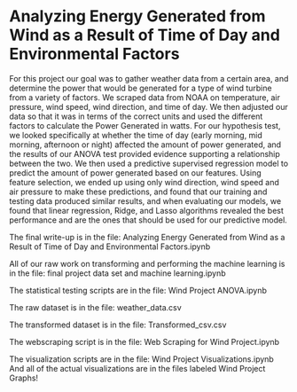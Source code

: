 # Analyzing Energy Generated from Wind as a Result of Time of Day and Environmental Factors

For this project our goal was to gather weather data from a certain area, and determine the power that would be generated for a type of wind turbine from a variety of factors. We scraped data from NOAA on temperature, air pressure, wind speed, wind direction, and time of day. We then adjusted our data so that it was in terms of the correct units and used the different factors to calculate the Power Generated in watts. For our hypothesis test, we looked specifically at whether the time of day (early morning, mid morning, afternoon or night) affected the amount of power generated, and the results of our ANOVA test provided evidence supporting a relationship between the two. We then used a predictive supervised regression model to predict the amount of power generated based on our features. Using feature selection, we ended up using only wind direction, wind speed and air pressure to make these predictions, and found that our training and testing data produced similar results, and when evaluating our models, we found that linear regression, Ridge, and Lasso algorithms revealed the best performance and are the ones that should be used for our predictive model.


The final write-up is in the file: Analyzing Energy Generated from Wind as a Result of Time of Day and Environmental Factors.ipynb

All of our raw work on transforming and performing the machine learning is in the file: final project data set and machine learning.ipynb

The statistical testing scripts are in the file: Wind Project ANOVA.ipynb

The raw dataset is in the file: weather_data.csv

The transformed dataset is in the file: Transformed_csv.csv

The webscraping script is in the file: Web Scraping for Wind Project.ipynb

The visualization scripts are in the file: Wind Project Visualizations.ipynb
And all of the actual visualizations are in the files labeled Wind Project Graphs!

